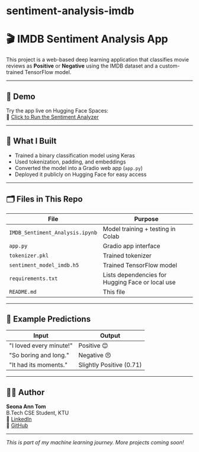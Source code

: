 # sentiment-analysis-imdb
# 🎬 IMDB Sentiment Analysis App

This project is a web-based deep learning application that classifies movie reviews as **Positive** or **Negative** using the IMDB dataset and a custom-trained TensorFlow model.

---

## 🚀 Demo
Try the app live on Hugging Face Spaces:  
🔗 [Click to Run the Sentiment Analyzer](https://seonaann-imdb-sentiment-analyzer.hf.space/?__theme=system&deep_link=6MiqJ6mEA24)

---

## 🧠 What I Built

- Trained a binary classification model using Keras
- Used tokenization, padding, and embeddings
- Converted the model into a Gradio web app (`app.py`)
- Deployed it publicly on Hugging Face for easy access

---

## 🗂️ Files in This Repo

| File | Purpose |
|------|---------|
| `IMDB_Sentiment_Analysis.ipynb` | Model training + testing in Colab |
| `app.py` | Gradio app interface |
| `tokenizer.pkl` | Trained tokenizer |
| `sentiment_model_imdb.h5` | Trained TensorFlow model |
| `requirements.txt` | Lists dependencies for Hugging Face or local use |
| `README.md` | This file |

---

## 🧪 Example Predictions

| Input | Output |
|-------|--------|
| "I loved every minute!" | Positive 😊 |
| "So boring and long." | Negative 😠 |
| "It had its moments." | Slightly Positive (0.71) |

---

## 👩‍💻 Author

**Seona Ann Tom**  
B.Tech CSE Student, KTU  
🔗 [LinkedIn](https://www.linkedin.com/in/seona-ann-tom-06351332a)  
🔗 [GitHub](https://github.com/seonaann)

---

_This is part of my machine learning journey. More projects coming soon!_

